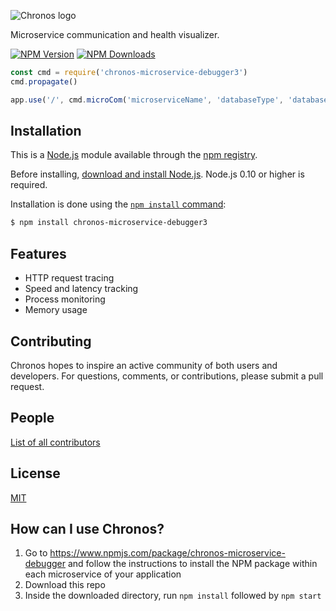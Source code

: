 ![Chronos logo](https://raw.githubusercontent.com/Chronos2-0/Chronos/master/app/assets/logo2.png)

Microservice communication and health visualizer.

[![NPM Version][npm-image]][npm-url]
[![NPM Downloads][downloads-image]][downloads-url]

```js
const cmd = require('chronos-microservice-debugger3')
cmd.propagate()

app.use('/', cmd.microCom('microserviceName', 'databaseType', 'databaseURL', 'wantMicroHealth', 'queryFrequency'))
```

## Installation

This is a [Node.js](https://nodejs.org/en/) module available through the
[npm registry](https://www.npmjs.com/).

Before installing, [download and install Node.js](https://nodejs.org/en/download/).
Node.js 0.10 or higher is required.

Installation is done using the
[`npm install` command](https://docs.npmjs.com/getting-started/installing-npm-packages-locally):

```bash
$ npm install chronos-microservice-debugger3
```

## Features

  * HTTP request tracing
  * Speed and latency tracking
  * Process monitoring
  * Memory usage

## Contributing

Chronos hopes to inspire an active community of both users and developers. For questions, comments, or contributions, please submit a pull request.

## People

[List of all contributors](https://github.com/Chronos2-0/Chronos/graphs/contributors)

## License

  [MIT](LICENSE)

[npm-image]: https://img.shields.io/npm/v/chronos-microservice-debugger3.svg
[npm-url]: https://www.npmjs.com/package/chronos-microservice-debugger3
[downloads-image]: https://img.shields.io/npm/dm/chronos-microservice-debugger3.svg
[downloads-url]: https://npmjs.org/package/chronos-microservice-debugger3

## How can I use Chronos?
1. Go to https://www.npmjs.com/package/chronos-microservice-debugger and follow the instructions to install the NPM package within each microservice of your application
2. Download this repo
3. Inside the downloaded directory, run `npm install` followed by `npm start`
